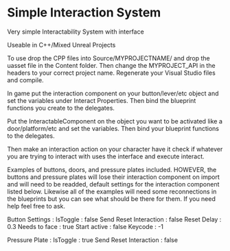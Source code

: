 # Simple Interaction System
Very simple Interactability System with interface

Useable in C++/Mixed Unreal Projects

To use drop the CPP files into Source/MYPROJECTNAME/ and drop the uasset file in the Content folder. Then change the MYPROJECT_API in the headers to your correct project name. Regenerate your Visual Studio files and compile. 

In game put the interaction component on your button/lever/etc object and set the variables under Interact Properties. Then bind the blueprint functions you create to the delegates.

Put the InteractableComponent on the object you want to be activated like a door/platform/etc and set the variables. Then bind your blueprint functions to the delegates.

Then make an interaction action on your character have it check if whatever you are trying to interact with uses the interface and execute interact.

Examples of buttons, doors, and pressure plates included. HOWEVER, the buttons and pressure plates will lose their interaction component on import and will need to be readded, default settings for the interaction component listed below. Likewise all of the examples will need some reconnections in the blueprints but you can see what should be there for them. If you need help feel free to ask.

Button Settings : 
  IsToggle : false
  Send Reset Interaction : false
  Reset Delay : 0.3
  Needs to face : true
  Start active : false
  Keycode : -1
  
Pressure Plate : 
  IsToggle : true
  Send Reset Interaction : false
    

